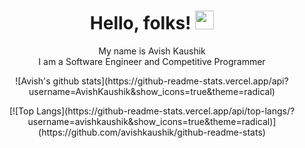 <h1 align='center'> Hello, folks! <img src="https://raw.githubusercontent.com/MartinHeinz/MartinHeinz/master/wave.gif" width="30px"> </h1>

<p align='center'> My name is Avish Kaushik <br> I am a Software Engineer and Competitive Programmer </p>

<p align='center'> ![Avish's github stats](https://github-readme-stats.vercel.app/api?username=AvishKaushik&show_icons=true&theme=radical) </p>

<p align='center'> [![Top Langs](https://github-readme-stats.vercel.app/api/top-langs/?username=avishkaushik&show_icons=true&theme=radical)](https://github.com/avishkaushik/github-readme-stats) </p>


